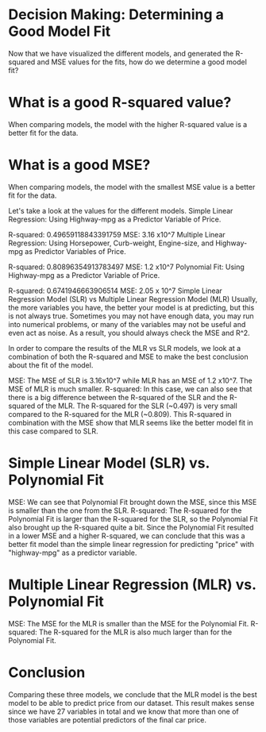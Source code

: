 # Decision Making: Determining a Good Model Fit
Now that we have visualized the different models, and generated the R-squared and MSE values for the fits, how do we determine a good model fit?

# What is a good R-squared value?
When comparing models, the model with the higher R-squared value is a better fit for the data.

# What is a good MSE?
When comparing models, the model with the smallest MSE value is a better fit for the data.

Let's take a look at the values for the different models.
Simple Linear Regression: Using Highway-mpg as a Predictor Variable of Price.

R-squared: 0.49659118843391759
MSE: 3.16 x10^7
Multiple Linear Regression: Using Horsepower, Curb-weight, Engine-size, and Highway-mpg as Predictor Variables of Price.

R-squared: 0.80896354913783497
MSE: 1.2 x10^7
Polynomial Fit: Using Highway-mpg as a Predictor Variable of Price.

R-squared: 0.6741946663906514
MSE: 2.05 x 10^7
Simple Linear Regression Model (SLR) vs Multiple Linear Regression Model (MLR)
Usually, the more variables you have, the better your model is at predicting, but this is not always true. Sometimes you may not have enough data, you may run into numerical problems, or many of the variables may not be useful and even act as noise. As a result, you should always check the MSE and R^2.

In order to compare the results of the MLR vs SLR models, we look at a combination of both the R-squared and MSE to make the best conclusion about the fit of the model.

MSE: The MSE of SLR is 3.16x10^7 while MLR has an MSE of 1.2 x10^7. The MSE of MLR is much smaller.
R-squared: In this case, we can also see that there is a big difference between the R-squared of the SLR and the R-squared of the MLR. The R-squared for the SLR (~0.497) is very small compared to the R-squared for the MLR (~0.809).
This R-squared in combination with the MSE show that MLR seems like the better model fit in this case compared to SLR.

# Simple Linear Model (SLR) vs. Polynomial Fit
MSE: We can see that Polynomial Fit brought down the MSE, since this MSE is smaller than the one from the SLR.
R-squared: The R-squared for the Polynomial Fit is larger than the R-squared for the SLR, so the Polynomial Fit also brought up the R-squared quite a bit.
Since the Polynomial Fit resulted in a lower MSE and a higher R-squared, we can conclude that this was a better fit model than the simple linear regression for predicting "price" with "highway-mpg" as a predictor variable.

# Multiple Linear Regression (MLR) vs. Polynomial Fit
MSE: The MSE for the MLR is smaller than the MSE for the Polynomial Fit.
R-squared: The R-squared for the MLR is also much larger than for the Polynomial Fit.
# Conclusion
Comparing these three models, we conclude that the MLR model is the best model to be able to predict price from our dataset. This result makes sense since we have 27 variables in total and we know that more than one of those variables are potential predictors of the final car price.